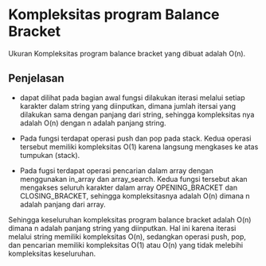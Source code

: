 # Kompleksitas program Balance Bracket

Ukuran Kompleksitas program balance bracket yang dibuat adalah O(n).

## Penjelasan

- dapat dilihat pada bagian awal fungsi dilakukan iterasi melalui setiap karakter dalam string yang diinputkan, dimana jumlah itersai yang dilakukan sama dengan panjang dari string, sehingga kompleksitas nya adalah O(n) dengan n adalah panjang string.

- Pada fungsi terdapat operasi push dan pop pada stack. Kedua operasi tersebut memiliki kompleksitas O(1) karena langsung mengkases ke atas tumpukan (stack).

- Pada fugsi terdapat operasi pencarian dalam array dengan menggunakan in_array dan array_search. Kedua fungsi tersebut akan mengakses seluruh karakter dalam array OPENING_BRACKET dan CLOSING_BRACKET, sehingga kompleksitasnya adalah O(n) dimana n adalah panjang dari array.

Sehingga keseluruhan kompleksitas program balance bracket adalah O(n) dimana n adalah panjang string yang diinputkan. Hal ini karena iterasi melalui string memiliki kompleksitas O(n), sedangkan operasi push, pop, dan pencarian memiliki kompleksitas O(1) atau O(n) yang tidak melebihi kompleksitas keseluruhan.
